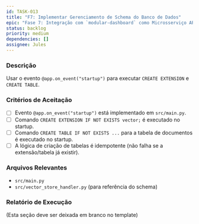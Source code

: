 ```yaml
---
id: TASK-013
title: "F7: Implementar Gerenciamento de Schema do Banco de Dados"
epic: "Fase 7: Integração com `modular-dashboard` como Microsserviço API"
status: backlog
priority: medium
dependencies: []
assignee: Jules
---
```


### Descrição

Usar o evento `@app.on_event("startup")` para executar `CREATE EXTENSION` e `CREATE TABLE`.

### Critérios de Aceitação

- [ ] Evento `@app.on_event("startup")` está implementado em `src/main.py`.
- [ ] Comando `CREATE EXTENSION IF NOT EXISTS vector;` é executado no startup.
- [ ] Comando `CREATE TABLE IF NOT EXISTS ...` para a tabela de documentos é executado no startup.
- [ ] A lógica de criação de tabelas é idempotente (não falha se a extensão/tabela já existir).

### Arquivos Relevantes

* `src/main.py`
* `src/vector_store_handler.py` (para referência do schema)

### Relatório de Execução

(Esta seção deve ser deixada em branco no template)
